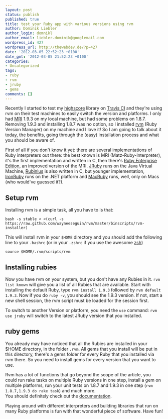 ```yaml
---
layout: post
status: publish
published: true
title: test your Ruby app with various versions using rvm
author: Dominik Liebler
author_login: domnikl
author_email: liebler.dominik@googlemail.com
wordpress_id: 427
wordpress_url: http://thewebdev.de/?p=427
date: '2012-03-05 22:52:23 +0100'
date_gmt: '2012-03-05 21:52:23 +0100'
categories:
- Uncategorized
tags:
- ruby
- rvm
- jruby
- gems
comments: []
---
```

<p>Recently I started to test my <a title="highscore – a lightweight ruby library that finds and ranks keywords in a string" href="http://thewebdev.de/highscore-a-lightweight-ruby-library-that-finds-and-ranks-keywords-in-a-string/" target="_blank">highscore</a> library on <a href="http://travis-ci.org/#!/domnikl/highscore" target="_blank">Travis CI</a> and they're using rvm on their test machines to easily switch the version and platforms. I only had <a title="Matz Ruby Interpreter" href="http://en.wikipedia.org/wiki/Ruby_MRI" target="_blank">MRI</a> 1.9.3 on my local machine, but had some problems on 1.8.7. Removing 1.9.3 and installing 1.8.7 was no option, so I installed <a href="http://beginrescueend.com/" target="_blank">rvm</a> (Ruby Version Manager) on my machine and I love it! So I am going to talk about it today, the benefits, going through the (easy) installation process and what you should be aware of.</p>
<p>First of all if you don't know it yet: there are several implementations of Ruby interpreters out there: the best known is MRI (Matz-Ruby-Interpreter), it's the first implementation and written in C, then there's <a href="http://www.rubyenterpriseedition.com/" title="REE" target="_blank">Ruby Enterprise Edition</a>, an improved version of the MRI. <a href="http://jruby.org/" title="JRuby" target="_blank">JRuby</a> runs on the Java Virtual Machine, <a href="http://rubini.us/" target="_blank">Rubinius</a> is also written in C, but younger implementation, <a href="http://ironruby.net/" target="_blank">IronRuby</a> runs on the .NET platform and <a href="http://www.macruby.org/" target="_blank">MacRuby</a> runs, well, only on Macs (who would've guessed it?).</p>
<h2>Setup rvm</h2>
<p>Installing rvm is a simple task, all you have to is that:</p>
<p><code>bash -s stable < <(curl -s https://raw.github.com/wayneeseguin/rvm/master/binscripts/rvm-installer)</code></p>
<p>This will install rvm in your <code>$HOME</code> directory and you should add the following line to your <code>.bashrc</code> (or in your <code>.zshrc</code> if you use the awesome <a title="zsh – a bash alternative that’s easily customizable with oh-my-zsh" href="http://thewebdev.de/zsh-a-bash-alternative-thats-easily-customizable-with-oh-my-zsh/" target="_blank">zsh</a>)</p>
<p><code>source $HOME/.rvm/scripts/rvm</code></p>
<h2>Installing rubies</h2>
<p>Now you have rvm on your system, but you don't have any Rubies in it. <code>rvm list known</code> will give you a list of all Rubies that are available. Start with installing the default Ruby, type <code>rvm install 1.9.3</code> followed by <code>rvm default 1.9.3</code>. Now if you do <code>ruby -v</code>, you should see the 1.9.3 version. If not, start a new shell session, the rvm script must be loaded for the session first.</p>
<p>To switch to another Version or platform, you need the <code>use</code> command: <code>rvm use jruby</code> will switch to the latest JRuby version that you installed.</p>
<h2>ruby gems</h2>
<p>You already may have noticed that all the Rubies are installed in your $HOME directory, in the folder <code>.rvm</code>. All gems that you install will be put in this directory, there's a gems folder for every Ruby that you installed via rvm there. So you need to install gems for every version that you want to use.</p>
<p>Rvm has a lot of functions that go beyond the scope of the article, you could run rake tasks on multiple Ruby versions in one step, install a gem on multiple platforms, run your unit tests on 1.8.7 and 1.9.3 in one step (<code>rvm 1.8.7,1.9.3 do rake task</code>) and much more.<br />
You should definitely check out the <a href="http://beginrescueend.com/set/" target="_blank">documentation</a>. </p>
<p>Playing around with different interpreters and building libraries that run on many Ruby platforms is fun with that wonderful piece of software. Have fun!</p>
